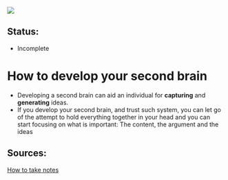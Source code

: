 ![](https://images.unsplash.com/photo-1573511860302-28c524319d2a?ixlib=rb-1.2.1&ixid=eyJhcHBfaWQiOjEyMDd9&auto=format&fit=crop&w=1350&q=80)

## Status:
- Incomplete

# How to develop your second brain
- Developing a second brain can aid an individual for **capturing** and **generating** ideas.
- If you develop your second brain, and trust such system, you can let go of the attempt to hold everything
together in your head and you can start focusing on what is important: The content, the argument and the ideas

## Sources:
[How to take notes](https://ashfarhangi.github.io/Blog/smarternotes)